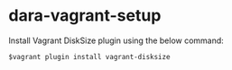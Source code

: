 # dara-vagrant-setup

Install Vagrant DiskSize plugin using the below command:

```
$vagrant plugin install vagrant-disksize
```
